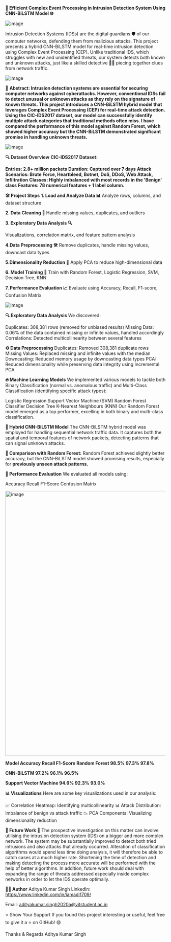 **🚀 Efficient Complex Event Processing in Intrusion Detection System Using CNN-BiLSTM Model 🌐**

![image](https://github.com/user-attachments/assets/4fb4854a-82d1-47b7-a5c9-34314ab6046a)

Intrusion Detection Systems (IDSs) are the digital guardians 🛡️ of our computer networks, defending them from malicious attacks. This project presents a hybrid CNN-BiLSTM model for real-time intrusion detection using Complex Event Processing (CEP). Unlike traditional IDS, which struggles with new and unidentified threats, our system detects both known and unknown attacks, just like a skilled detective 🕵️‍♂️ piecing together clues from network traffic.

![image](https://github.com/user-attachments/assets/6f5fe057-c251-45bd-b0a7-279c3f836ebe)

📑 **Abstract: Intrusion detection systems are essential for securing computer networks against cyberattacks. However, conventional IDSs fail to detect unusual or unknown attacks as they rely on the signature of known threats. This project introduces a CNN-BiLSTM hybrid model that leverages Complex Event Processing (CEP) for real-time attack detection. Using the CIC-IDS2017 dataset, our model can successfully identify multiple attack categories that traditional methods often miss. I have compared the performance of this model against Random Forest, which showed higher accuracy but the CNN-BiLSTM demonstrated significant promise in handling unknown threats.**

![image](https://github.com/user-attachments/assets/a63f69b9-be88-4e81-9b8f-98ff452a2591)

**🔍 Dataset Overview**
**CIC-IDS2017 Dataset:**

**Entries: 2.8+ million packets**
**Duration: Captured over 7 days**
**Attack Scenarios: Brute Force, Heartbleed, Botnet, DoS, DDoS, Web Attack, Infiltration**
**Classes: Highly imbalanced with most records in the 'Benign' class**
**Features: 78 numerical features + 1 label column.**

**🛠️ Project Steps**
**1. Load and Analyze Data 📊**
Analyze rows, columns, and dataset structure

**2. Data Cleaning 🧼**
Handle missing values, duplicates, and outliers

**3. Exploratory Data Analysis 🔍**

Visualizations, correlation matrix, and feature pattern analysis

**4.Data Preprocessing 🛠️**
Remove duplicates, handle missing values, downcast data types

**5.Dimensionality Reduction 🔻**
Apply PCA to reduce high-dimensional data

**6. Model Training 🤖**
Train with Random Forest, Logistic Regression, SVM, Decision Tree, KNN

**7. Performance Evaluation 📈**
Evaluate using Accuracy, Recall, F1-score, Confusion Matrix

![image](https://github.com/user-attachments/assets/c3d5d689-ad4d-41ef-8146-2fd1e8365ff9)

**🔍 Exploratory Data Analysis**
We discovered:

Duplicates: 308,381 rows (removed for unbiased results)
Missing Data: 0.06% of the data contained missing or infinite values, handled accordingly
Correlations: Detected multicollinearity between several features

**⚙️ Data Preprocessing**
Duplicates: Removed 308,381 duplicate rows
Missing Values: Replaced missing and infinite values with the median
Downcasting: Reduced memory usage by downcasting data types
PCA: Reduced dimensionality while preserving data integrity using Incremental PCA

**🔥 Machine Learning Models**
We implemented various models to tackle both Binary Classification (normal vs. anomalous traffic) and Multi-Class Classification (identifying specific attack types):

Logistic Regression
Support Vector Machine (SVM)
Random Forest Classifier
Decision Tree
K-Nearest Neighbours (KNN)
Our Random Forest model emerged as a top performer, excelling in both binary and multi-class classification.

**🔄 Hybrid CNN-BiLSTM Model**
The CNN-BiLSTM hybrid model was employed for handling sequential network traffic data. It captures both the spatial and temporal features of network packets, detecting patterns that can signal unknown attacks.

**🔬 Comparison with Random Forest:** Random Forest achieved slightly better accuracy, but the CNN-BiLSTM model showed promising results, especially for **previously unseen attack patterns.**

**🚀 Performance Evaluation**
We evaluated all models using:

Accuracy
Recall
F1-Score
Confusion Matrix

<img width="829" alt="image" src="https://github.com/user-attachments/assets/3685dd97-f4e6-4ec5-9378-7314f539945a">

**Model	                  Accuracy	         Recall	           F1-Score**
**Random Forest	           98.5%	           97.3%	            97.8%**

**CNN-BiLSTM	             97.2%	           96.1%	            96.5%**

**Support Vector Machine	94.6%	             92.3%	            93.0%**

**📊 Visualizations**
Here are some key visualizations used in our analysis:

📈 Correlation Heatmap: Identifying multicollinearity
📊 Attack Distribution: Imbalance of benign vs attack traffic
📉 PCA Components: Visualizing dimensionality reduction

**🚀 Future Work**
🔄 The prospective investigation on this matter can involve utilising the intrusion detection system (IDS) on a bigger and more complex network. The system may be substantially improved to detect both tried intrusions and also attacks that already occurred. Alteration of classification algorithms would spend less time doing analysis, it will therefore be able to catch cases at a much higher rate. Shortening the time of detection and making detecting the process more accurate will be performed with the help of better algorithms. In addition, future work should deal with expanding the range of threats addressed especially inside complex networks in order to let the IDS operate optimally.

**👨‍💻 Author**
Aditya Kumar Singh
LinkedIn: https://www.linkedin.com/in/iamadi1709/

Email: adityakumar.singh2020a@vitstudent.ac.in

⭐️ Show Your Support
If you found this project interesting or useful, feel free to give it a ⭐️ on GitHub! 😄

Thanks & Regards
Aditya Kumar Singh
